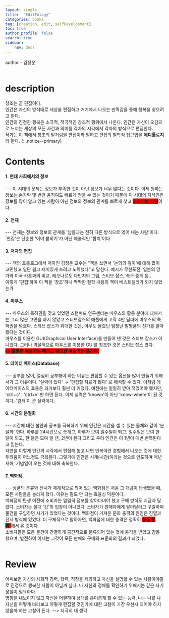 ```yaml
---
layout: single
title:  "EditTology"
categories: books
tag: [creation, edit, selfDevelopment]
toc: true
author_profile: false
search: true
sidebar:
    nav: docs
---
```


author - 김정운
<br><br>

# description

창조는 곧 편집이다.
<br> 
인간은 자신의 방식대로 세상을 편집하고 거기에서 나오는 만족감을 통해 행복을 찾으려고 한다.
<br>
인간의 진정한 행복은 소극적, 적극적인 창조적 행위에서 나온다.
인간은 자신이 오감으로 느끼는 세상의 모든 사건과 의미를 각자의 시각에서 각자의 방식으로 편집한다.
<br>
 작가는 이 책에서 창조의 밑거림을 편집이라 말하고 편집의 철학적 접근법을 **에디톨로지**라 한다.
{: .notice--primary}
<br>

# Contents

<h4>
1. 현대 사회에서의 정보
</h4>
---
<b5>
 이 시대의 문제는 정보가 부족한 것이 아닌 정보가 너무 많다는 것이다. 이제 원하는 정보는 손가락 몇 번만 움직여도 빠르게 얻을 수 있는 것이기 때문에 이 시대의 지식인은 정보를 많이 알고 있는 사람이 아닌 정보와 정보의 관계를 빠르게 찾고 <span style="background-color:#FF0000">엮어내는 사람</span>이다.
 </b5>
<br>
<!--===========================================================================-->
<h4>
2. 천재
</h4>
---
<b5>
천재는 정보와 정보의 관계를 '남들과는 전혀 다른 방식으로 엮어 내는 사람'이다. '편집'은 단순한 '이어 붙히기'가 아닌 예술적인 '합치'이다.
 </b5>
<br>
<!--===========================================================================-->
<h4>
3. 저자의 편집
</h4>
---
<b5>
책의 프롤로그에서 저자인 김정운 교수는 "책을 쓰면서 '논의의 깊이'에 대해 많이 고민했고 일단 쉽고 재미있게 쓰려고 노력했다"고 말한다. 예시가 무한도전, 일본의 망가와 미국 카툰과의 비교, 레오나르도 다빈치의 그림, 스티브 잡스, 축구 중계 등..
<br>
이렇게 '편집'하여 이 책을 '창조'하니 딱딱한 철학 내용의 책이 베스트셀러가 되지 않았는가
 </b5>
<br>
<!--===========================================================================-->
<h4>
4. 마우스
</h4>
---
<b5>
마우스의 특허권을 갖고 있었던 스탠퍼드 연구센터는 마우스의 활용 분야에 대해서는 그리 많은 고민을 하지 않았고 스티브잡스의 애플에게 고작 4만 달러에 마우스의 특허권을 넘겼다. 스티브 잡스가 위대한 것은, 아무도 몰랐던 엄청난 발명품의 진가를 알아 봤다는 것이다.
<br>
마우스를 이용한 GUI(Graphical User Interface)를 만들어 낸 것은 스티브 잡스가 아니었다. 그러나 역설적으로 마우스를 이용한 GUI를 창조한 것은 스티브 잡스 였다.
<br>
<span style="background-color:#FF0000">
<b>-> 훌륭한 예술가는 베끼고 위대한 예술가는 훔친다.</b>
</span>
 </b5>
<br>
<!--===========================================================================-->
<h4>
5. 데이터 베이스(Database)
</h4>
---
<b5>
공부를 많이, 열심히 공부해야 하는 이유는 편집할 수 있는 옵션을 많이 만들기 위해서가 그 이유이다. '실력이 있다' → '편집할 자료가 많다' 로 해석할 수 있다. 이처럼 데이터베이스의 효용은 과거보다 훨씬 더 커졌다. 예전에는 일일히 받아 적었어야 했지만, 'ctrl+c' , 'ctrl+v' 만 하면 된다. 이제 실력은 'known'이 아닌 'know-where'이 된 것이다. '검색'이 곧 실력이다.
 </b5>
<br>
<!--===========================================================================-->
<h4>
6. 시간의 분절화
</h4>
---
<b5>
시간에 대한 불안과 공포를 극복하기 위해 인간은 시간을 셀 수 있는 물체와 같이 '분절화' 한다. 하루를 24시간으로 쪼개고, 하루가 모여 일주일이 되고, 일주일은 모여 한 달이 되고, 한 달은 모여 일 년, 2년이 된다.그리고 우리 인간은 이 1년이 매번 반복된다고 믿는다. 
<br>
자연을 이렇게 인간의 시각에서 편집해 놓고 나면 반복이란 경험에서 나오는 것에 대한 두려움이 어느정도 극복된다. 그렇기에 인간은 시계(시간)이라는 것으로 안도하며 매년 새해, 기념일이 오는 것에 대해 축복한다.
 </b5>
<br>
<!--===========================================================================-->
<h4>
7. 백화점
</h4>
---
<b5>
상품의 분류와 전시가 체계적으로 되어 있는 백화점은 처음 그 개념이 탄생했을 때, 모든 사람들을 놀라게 했다. 이유는 말도 안 되는 효율성 덕분이다.
<br>
백화점의 탄생 이전에 소비자는 일일히 점포를 찾아다녀야 했고 구매 방식도 지금과 달랐다. 소비자는 절대 '갑'의 입장이 아니었다. 소비자가 판매자에게 팔아달라고 구걸하며 물건을 구입하던 시기가 있었다는 것이다. 백화점이 가져온 문화 충격의 원인은 진열과 전시 방식에 있었다. 더 구체적으로 말하자면, 백화점에 대한 충격은 정확히 <b><span style="background-color:#FF0000">상품 분류'</span></b>에서 온 것이다.
<br> 
소비자들은 모든 물건이 간결하게 공간적으로 분류되어 있는 것에 충격을 받았고 감동 했으며, 발전하여 이제는 그것이 모든 판매와 구매의 표준화의 결과가 되었다.
 </b5>
<br>
<!--===========================================================================-->
<br>

# Review
어찌보면 자신의 사회적 경력, 학력, 직장을 제외하고 자신을 설명할 수 있는 사람이야말로 진정으로 행복한 사람이 아닐까 싶다. 나 자신의 정체를 확인하기 위해서는 깊은 자기 성찰이 필요하다.
<br>
명함을 내보이지 않고 자신을 어필하여 상대를 흥미롭게 할 수 있는 능력, 나는 나를 나 자신을 어떻게 바라보고 어떻게 편집할 것인가에 대한 고찰이 가장 우선시 되어야 하지 않을까 하는 고찰이 든다. --> 지극히 내 생각

